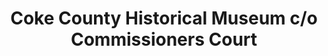 ---
layout: repo
title: "Coke County Historical Museum c/o Commissioners Court"
id: 17257
permalink: repos/17257/
---
